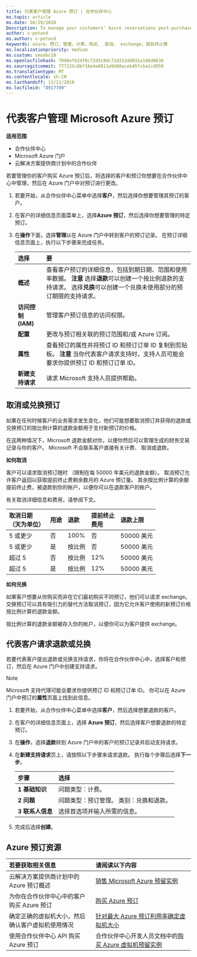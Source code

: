 ```yaml
---
title: 代表客户管理 Azure 预订 | 合作伙伴中心
ms.topic: article
ms.date: 10/29/2018
Description: To manage your customers’ Azure reservations post-purchase, you’ll select the customer and reservation you want to manage in Partner Center, and then make changes to the reservation in the Azure portal.
author: v-petand
ms.author: v-petand
keywords: azure，预订，管理，计费，购买、 取消、 exchange，提前终止费
ms.localizationpriority: medium
ms.custom: seodec18
ms.openlocfilehash: 7096efb34f8c72d3c8dc724332dd031a180d0636
ms.sourcegitcommit: 777225c8bf16e4a8811a9d88aceb45fcba1cd959
ms.translationtype: MT
ms.contentlocale: zh-CN
ms.lasthandoff: 12/11/2018
ms.locfileid: "8917709"
---
```

# <a name="manage-microsoft-azure-reservations-on-behalf-of-your-customers"></a>代表客户管理 Microsoft Azure 预订

**适用范围**

-  合作伙伴中心
-  Microsoft Azure 门户
-  云解决方案提供商计划中的合作伙伴

若要管理你的客户购买 Azure 预订后，将选择的客户和预订你想要在合作伙伴中心中管理，然后在 Azure 门户中对预订进行更改。 

1. 若要开始，从合作伙伴中心菜单中选择**客户**，然后选择你想要管理其预订的客户。 

2. 在客户的详细信息页面菜单上，选择**Azure 预订**，然后选择你想要管理的特定预订。  

3. 在**操作**下面，选择**管理**以在 Azure 门户中转到客户的预订记录。 在预订详细信息页面上，执行以下步骤来完成任务。  

    | **选择**   | **要**    |
    |:-----------------------------|:-----------------|
    | **概述**   | 查看客户预订的详细信息，包括到期日期、范围和使用率数据。 **注意** 选择**退款**可以创建一个按比例退款的支持请求。 选择**兑换**可以创建一个兑换未使用部分的预订期限的支持请求。  
    | **访问控制 (IAM)**   | 管理客户预订信息的访问权限。|
    | **配置**   | 更改与预订相关联的预订范围和/或 Azure 订阅。    |
    | **属性**   | 查看预订的属性并将预订 ID 和预订订单 ID 复制到剪贴板。 **注意** 当你代表客户请求支持时，支持人员可能会要求你提供预订 ID 和预订订单 ID。    |
    | **新建支持请求**    | 请求 Microsoft 支持人员提供帮助。   |
 
## <a name="cancel-or-exchange-a-reservation"></a>取消或兑换预订 

如果在任何时候客户的业务需求发生变化，他们可能想要取消预订并获得的退款或兑换预订的按比例计算的退款金额用于支付新预订的价格。

在这两种情况下，Microsoft 退款金额对你，以便你然后可以管理生成的财务交易记录与你的客户。 Microsoft 不会联系客户直接有关计费、 取消或退款。   
 

**如何取消**

客户可以请求取消预订随时 （限制在每 50000 年美元的退款金额）。 取消预订允许客户返回以获取提前终止费剩余数月的 Azure 预订量。 其余按比例计算的余额提前终止费，被退款到你的帐户，以便你可以在退款客户的帐户。 

有关取消详细信息和费用，请参阅下文。


|**取消日期**<br> （天为单位）   |**用途**    |**退款**  |**提前终止**<br> 费用    |**退款上限** | 
|:----------------------------------|:------------|:-----------|:--------------------------------|:--------------|
|5 或更少                         | 否          | 100%       | 否                              | 50000 美元   |
|5 或更少                         | 是         | 按比例  | 否                              | 50000 美元   |
|超过 5                        | 否          | 按比例  | 12%                             | 50000 美元   |
|超过 5                        | 是         | 按比例  | 12%                             | 50000 美元   |


**如何兑换** 

如果客户想要从你购买而非在它们最初购买不同预订，他们可以请求 exchange。 交换预订可以具有吸引力的替代方法取消预订，因为它允许客户使用的新预订价格按比例计算的退款金额。 

按比例计算的退款金额被存入你的帐户，以便你可以为客户提供 exchange。


## <a name="request-a-refund-or-exchange-on-behalf-of-a-customer"></a>代表客户请求退款或兑换 

若要代表客户提出退款或兑换支持请求，你将在合作伙伴中心中，选择客户和预订，然后在 Azure 门户中创建支持请求。 

>[!NOTE]
>Microsoft 支持代理可能会要求你提供预订 ID 和预订订单 ID。 你可以在 Azure 门户中预订的**属性**页面上找到此信息。 

1. 若要开始，从合作伙伴中心菜单中选择**客户**，然后选择想要退款的客户。 

2. 在客户的详细信息页面上，选择 **Azure 预订**，然后选择客户想要退款的特定预订。  

3. 在**操作**，选择**退款**转到 Azure 门户中的客户的预订记录并启动支持请求。  

4. 在**新建支持请求**页上，请按照以下步骤来请求退款。 执行每个步骤后选择**下一步**。 

    |**步骤**                    |**选择**    |
    |:---------------------------|:-----------------|
    |**1 基础知识**                |问题类型：计费。  |
    |**2 问题**               |问题类型：预订管理。 类别：兑换和退款。 |
    |**3 联系人信息**   |选择首选项并输入所需的信息。 

5.  完成后选择**创建**。

## <a name="azure-reservations-resources"></a>Azure 预订资源
|**若要获取相关信息**   |**请阅读以下内容**    |
|:-----------------------------|:-----------------|
|云解决方案提供商计划中的 Azure 预订概述  | [销售 Microsoft Azure 预留实例](azure-reservations.md) |
|为你在合作伙伴中心中的客户购买 Azure 预订   |[购买 Azure 预订](azure-reservations-buying.md) |
|确定正确的虚拟机大小，然后确认客户虚拟机使用情况   |[针对最大 Azure 预订利用率确定虚拟机大小](azure-usage.md)   |
|使用合作伙伴中心 API 购买 Azure 预订 | 合作伙伴中心开发人员文档中的[购买 Azure 虚拟机预留实例](https://docs.microsoft.com/partner-center/develop/purchase-azure-reservations)

